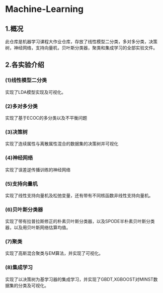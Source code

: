 # Machine-Learning
## 1.概况
此仓库是机器学习课程大作业仓库，存放了线性模型二分类，多对多分类，决策树，神经网络，支持向量机，贝叶斯分类器，聚类和集成学习的全部实验文件。
## 2.各实验介绍
### (1)线性模型二分类
实现了LDA模型实现及可视化。
### (2)多对多分类
实现了基于ECOC的多分类以及不平衡问题
### (3)决策树
实现了连续属性与离散属性混合的数据集的决策树并可视化
### (4)神经网络
实现了误差逆传播训练的神经网络
### (5)支持向量机
实现了线性支持向量机及松弛变量，还有带有不同核函数非线性支持向量机。
### (6)贝叶斯分类器
实现了带有拉普拉斯修正的朴素贝叶斯分类器，以及SPODE半朴素贝叶斯分类器，以及用贝叶斯网络估算均值。
### (7)聚类
实现了高斯混合聚类与EM算法，并实现了可视化。
### (8)集成学习
实现了以决策树为基学习器的集成学习，并实现了GBDT,XGBOOST对MINST数据集的分类及可视化。
